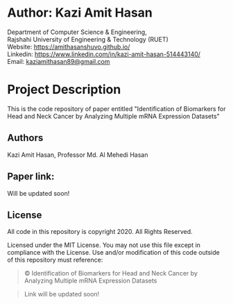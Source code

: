 # Author: Kazi Amit Hasan

Department of Computer Science & Engineering, </br>
Rajshahi University of Engineering & Technology (RUET) </br>
Website: https://amithasanshuvo.github.io/ </br>
Linkedin: https://www.linkedin.com/in/kazi-amit-hasan-514443140/ </br>
Email: kaziamithasan89@gmail.com

# Project Description

This is the code repository of paper entitled "Identification of Biomarkers for Head and Neck Cancer by Analyzing Multiple mRNA Expression Datasets"
## Authors	
Kazi Amit Hasan, Professor Md. Al Mehedi Hasan

## Paper link: 
Will be updated soon!



## License
All code in this repository is copyright 2020. All Rights Reserved.

Licensed under the MIT License. You may not use this file except in compliance with the License. Use and/or modification of this code outside of this repository must reference:

> © Identification of Biomarkers for Head and Neck Cancer by Analyzing Multiple mRNA Expression Datasets

> Link will be updated soon!
